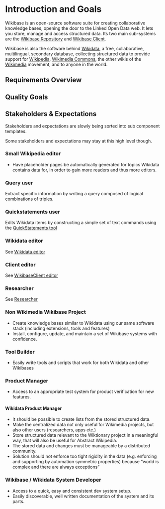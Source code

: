 # Introduction and Goals

Wikibase is an open-source software suite for creating collaborative knowledge bases, opening the door to the Linked Open Data web. It lets you store, manage and access structured data. Its two main sub-systems are the [Wikibase Repository](./systems/WikibaseRepo/01-Introduction_and_Goals.md) and [Wikibase Client](./systems/WikibaseClient/01-Introduction_and_Goals.md).

Wikibase is also the software behind [Wikidata](https://www.wikidata.org), a free, collaborative, multilingual, secondary database, collecting structured data to provide support for [Wikipedia](https://www.wikipedia.org), [Wikimedia Commons](https://commons.wikimedia.org/wiki/Main_Page), the other wikis of the [Wikimedia](https://www.wikimedia.org/) movement, and to anyone in the world.

## Requirements Overview

## Quality Goals

## Stakeholders & Expectations

Stakeholders and expectations are slowly being sorted into sub component templates.

Some stakeholders and expectations may stay at this high level though.

### Small Wikipedia editor

- Have placeholder pages be automatically generated for topics Wikidata contains data for, in order to gain more readers and thus more editors.

### Query user

Extract specific information by writing a query composed of logical combinations of triples.

### Quickstatements user

Edits Wikidata items by constructing a simple set of text commands using the [QuickStatements tool](https://www.wikidata.org/wiki/Help:QuickStatements)

### Wikidata editor

See [Wikidata editor](./systems/WikibaseRepo/01-Introduction_and_Goals.md#wikidata-editor)

### Client editor

See [WikibaseClient editor](./systems/WikibaseClient/01-Introduction_and_Goals.md#wikibase-client-editor)

### Researcher

See [Researcher](./systems/WikibaseRepo/01-Introduction_and_Goals.md#researcher)

### Non Wikimedia Wikibase Project

- Create knowledge bases similar to Wikidata using our same software stack (including extensions, tools and features)
- Install, configure, update, and maintain a set of Wikibase systems with confidence.

### Tool Builder

- Easily write tools and scripts that work for both Wikidata and other Wikibases

### Product Manager

- Access to an appropriate test system for product verification for new features.

#### Wikidata Product Manager

- It should be possible to create lists from the stored structured data.
- Make the centralized data not only useful for Wikimedia projects, but also other users (researchers, apps etc.)
- Store structured data relevant to the Wiktionary project in a meaningful way, that will also be useful for Abstract Wikipedia.
- The stored data and changes must be manageable by a distributed community.
- Solution should not enforce too tight rigidity in the data (e.g. enforcing and supporting by automation symmetric properties) because “world is complex and there are always exceptions”

### Wikibase / Wikidata System Developer

- Access to a quick, easy and consistent dev system setup.
- Easily discoverable, well written documentation of the system and its parts.

